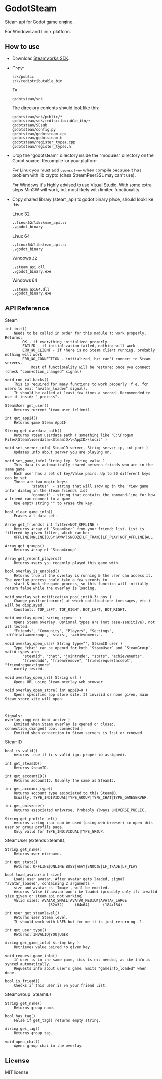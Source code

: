 # GodotSteam
Steam api for Godot game engine.

For Windows and Linux platform.


How to use
----------
- Download [Steamworks SDK](https://partner.steamgames.com).
- Copy:

  ```
  sdk/public
  sdk/redistributable_bin
  ```
  To
  ```
  godotsteam/sdk
  ```
  The directory contents should look like this:
  ```
  godotsteam/sdk/public/*
  godotsteam/sdk/redistributable_bin/*
  godotsteam/SCsub
  godotsteam/config.py
  godotsteam/godotsteam.cpp
  godotsteam/godotsteam.h
  godotsteam/register_types.cpp
  godotsteam/register_types.h
  ```
- Drop the "godotsteam" directory inside the "modules" directory on the Godot source. Recompile for your platform.

  For Linux you must add ```openssl=no``` when compile because it has problem with lib crypto (class StreamPeerSSL may can't use).
  
  For Windows it's highly advised to use Visual Studio. With some extra steps MinGW will work, but most likely with limited functionality.

- Copy shared library (steam_api) to godot binary place, should look like this:

  Linux 32
  ```
  ./linux32/libsteam_api.so
  ./godot_binary
  ```
  
  Linux 64
  ```
  ./linux64/libsteam_api.so
  ./godot_binary
  ```
  
  Windows 32
  ```
  ./steam_api.dll
  ./godot_binary.exe
  ```
  
  Windows 64
  ```
  ./steam_api64.dll
  ./godot_binary.exe
  ```

API Reference
-------------
Steam
```
int init()
	Needs to be called in order for this module to work properly. Returns:
		OK - if everything initialized properly
		FAILED - if initialization failed, nothing will work
		ERR_NO_CLIENT - if there is no Steam client running, probably nothing will work
		ERR_NO_CONNECTION - initialized, but can't connect to Steam servers.
			Most of functionality will be restored once you connect (check "connection_changed" signal)

void run_callbacks()
	This is required for many functions to work properly (f.e. for users to emit "avatar_loaded" signal).
	It should be called at least few times a second. Recommended to use it inside "_process".

SteamUser get_user()
	Returns current Steam user (client).

int get_appid()
	Returns game Steam AppID

String get_userdata_path()
	Returns steam userdata path ( something like "C:\Progam Files\Steam\userdata\<SteamID>\<AppID>\local" )

void set_server_info( SteamID server, String server_ip, int port ) 
	Updates info about server you are playing on.

void set_game_info( String key, String value )
	This data is automatically shared between friends who are in the same game
	Each user has a set of Key/Value pairs. Up to 20 different keys can be set
	There are two magic keys:
			"status"  - string that will show up in the 'view game info' dialog in the Steam friends list
			"connect" - string that contains the command-line for how a friend can connect to a game
	Use empty string "" to erase the key.

bool clear_game_info()
	Erases all data set.

Array get_friends( int filter=NOT_OFFLINE )
	Returns Array of `SteamUser` from your friends list. List is filtered by given filter, which can be:
	OFFLINE|ONLINE|BUSY|AWAY|SNOOZE|LF_TRADE|LF_PLAY|NOT_OFFLINE|ALL

Array get_groups()
	Returns Array of `SteamGroup`.

Array get_recent_players()
	Returns users you recently played this game with. 

bool overlay_is_enabled()
	Returns true if the overlay is running & the user can access it. The overlay process could take a few seconds to
	start & hook the game process, so this function will initially return false while the overlay is loading.

void overlay_set_notification_pos( int(0-3) pos )
	Change position(corner) at which notifications (messages, etc.) will be displayed.
	Constants: TOP_LEFT, TOP_RIGHT, BOT_LEFT, BOT_RIGHT.

void overlay_open( String type="" )
	Opens Steam overlay. Optional types are (not case-sensitive), not all tested:
	"Friends", "Community", "Players", "Settings", "OfficialGameGroup", "Stats", "Achievements".

void overlay_open_user( String type="", SteamID user )
	Type "chat" can be opened for both `SteamUser` and `SteamGroup`. Valid types are:
		"steamid", "chat", "jointrade", "stats", "achievements", 
		"friendadd", "friendremove", "friendrequestaccept", "friendrequestignore"
	Barely tested.

void overlay_open_url( String url )
	Opens URL using Steam overlay web browser

void overlay_open_store( int appID=0 )
	Opens specified app store site. If invalid or none given, main Steam store site will open.



Signals:
overlay_toggled( bool active )
	Emmited when Steam overlay is opened or closed.
connection_changed( bool connected )
	Emmited when connection to Steam servers is lost or renewed.
```
SteamID
```
bool is_valid()
	Returns true if it's valid (got proper ID assigned).

int get_steamID()
	Returns SteamID.

int get_accountID()
	Returns AccountID. Usually the same as SteamID.

int get_account_type()
	Returns account type associated to this SteamID. 
	Usually: TYPE_INDIVIDUAL|TYPE_GROUP|TYPE_CHAT|TYPE_GAMESERVER.

int get_universe()
	Returns associated universe. Probably always UNIVERSE_PUBLIC.

String get_profile_url()
	Returns string that can be used (using web browser) to open this user or group profile page.
	Only valid for TYPE_INDIVIDUAL|TYPE_GROUP.
```
SteamUser (extends SteamID)
```
String get_name()
	Returns user nickname.

int get_state()
	Returns: OFFLINE|ONLINE|BUSY|AWAY|SNOOZE|LF_TRADE|LF_PLAY

bool load_avatar(int size)
	Loads user avatar. After avatar gets loaded, signal "avatar_loaded", containing 2 arguments -
	size and avatar as `Image`, will be emitted.
	Returns false if avatar won't be loaded (probably only if: invalid size given or steam api not working)
	Valid sizes: AVATAR_SMALL|AVATAR_MEDIUM|AVATAR_LARGE
					(32x32)		(64x64)		 (184x184)

int user_get_steamlevel()
	Returns user Steam level. 
	It should work with USER but for me it is just returning -1.

int get_user_type()
	Returns: INVALID|YOU|USER

String get_game_info( String key )
	Retrieves value paired to given key.

void request_game_info()
	If user is in the same game, this is not needed, as the info is synced automatically.
	Requests info about user's game. Emits "gameinfo_loaded" when done.

bool is_friend()
	Checks if this user is on your friend list.
```
SteamGroup (SteamID)
```
String get_name()
	Returns group name.

bool has_tag()
	False if get_tag() returns empty string.

String get_tag()
	Returns group tag.

void open_chat()
	Opens group chat in the overlay.
```
License
-------------
MIT license
